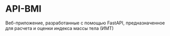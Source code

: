 # API-BMI
Веб-приложение, разработанные с помощью FastAPI, предназначенное для расчета и оценки индекса массы тела (ИМТ)
